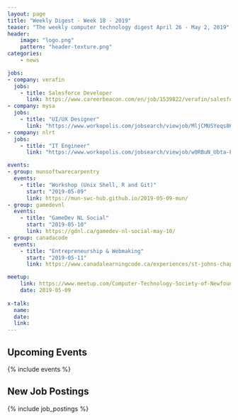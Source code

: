 ```yaml
---
layout: page
title: "Weekly Digest - Week 18 - 2019"
teaser: "The weekly computer technology digest April 26 - May 2, 2019"
header:
    image: "logo.png"
    pattern: "header-texture.png"
categories:
    - news

jobs:
- company: verafin
  jobs:
    - title: Salesforce Developer
      link: https://www.careerbeacon.com/en/job/1539822/verafin/salesforce-developer/st-john-s
- company: mysa
  jobs:
    - title: "UI/UX Designer"
      link: "https://www.workopolis.com/jobsearch/viewjob/MljCMUSYeqs8KVDU068cv1WOOVlhivt6CyW7YjYAOIr9Wh1rjKYmLw"
- company: nlrt
  jobs:
    - title: "IT Engineer"
      link: "https://www.workopolis.com/jobsearch/viewjob/w0RBuN_Ubta-FERkGP8XBf2LUQmk3DFajcix7LveFfE02SOEPoUD9g"

events:
- group: munsoftwarecarpentry
  events:
    - title: "Workshop (Unix Shell, R and Git)"
      start: "2019-05-09"
      link: https://mun-swc-hub.github.io/2019-05-09-mun/
- group: gamedevnl
  events:
    - title: "GameDev NL Social"
      start: "2019-05-10"
      link: https://gdnl.ca/gamedev-nl-social-may-10/
- group: canadacode
  events:
    - title: "Entrepreneurship & Webmaking"
      start: "2019-05-11"
      link: https://www.canadalearningcode.ca/experiences/st-johns-chapter-girls-learning-code-entrepreneurship-webmaking/

meetup:
    link: https://www.meetup.com/Computer-Technology-Society-of-Newfoundland-and-Labrador/events/rpdzmpyzhbvb/
    date: 2019-05-09
  
x-talk:
  name:
  date: 
  link: 
---
```


## Upcoming Events
{% include events %}

## New Job Postings
{% include job_postings %}

